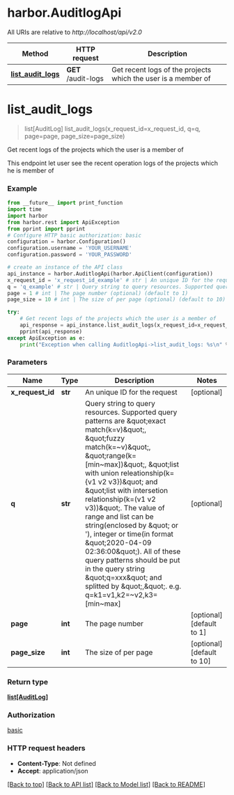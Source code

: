 # harbor.AuditlogApi

All URIs are relative to *http://localhost/api/v2.0*

Method | HTTP request | Description
------------- | ------------- | -------------
[**list_audit_logs**](AuditlogApi.md#list_audit_logs) | **GET** /audit-logs | Get recent logs of the projects which the user is a member of

# **list_audit_logs**
> list[AuditLog] list_audit_logs(x_request_id=x_request_id, q=q, page=page, page_size=page_size)

Get recent logs of the projects which the user is a member of

This endpoint let user see the recent operation logs of the projects which he is member of 

### Example
```python
from __future__ import print_function
import time
import harbor
from harbor.rest import ApiException
from pprint import pprint
# Configure HTTP basic authorization: basic
configuration = harbor.Configuration()
configuration.username = 'YOUR_USERNAME'
configuration.password = 'YOUR_PASSWORD'

# create an instance of the API class
api_instance = harbor.AuditlogApi(harbor.ApiClient(configuration))
x_request_id = 'x_request_id_example' # str | An unique ID for the request (optional)
q = 'q_example' # str | Query string to query resources. Supported query patterns are \"exact match(k=v)\", \"fuzzy match(k=~v)\", \"range(k=[min~max])\", \"list with union releationship(k={v1 v2 v3})\" and \"list with intersetion relationship(k=(v1 v2 v3))\". The value of range and list can be string(enclosed by \" or '), integer or time(in format \"2020-04-09 02:36:00\"). All of these query patterns should be put in the query string \"q=xxx\" and splitted by \",\". e.g. q=k1=v1,k2=~v2,k3=[min~max] (optional)
page = 1 # int | The page number (optional) (default to 1)
page_size = 10 # int | The size of per page (optional) (default to 10)

try:
    # Get recent logs of the projects which the user is a member of
    api_response = api_instance.list_audit_logs(x_request_id=x_request_id, q=q, page=page, page_size=page_size)
    pprint(api_response)
except ApiException as e:
    print("Exception when calling AuditlogApi->list_audit_logs: %s\n" % e)
```

### Parameters

Name | Type | Description  | Notes
------------- | ------------- | ------------- | -------------
 **x_request_id** | **str**| An unique ID for the request | [optional] 
 **q** | **str**| Query string to query resources. Supported query patterns are \&quot;exact match(k&#x3D;v)\&quot;, \&quot;fuzzy match(k&#x3D;~v)\&quot;, \&quot;range(k&#x3D;[min~max])\&quot;, \&quot;list with union releationship(k&#x3D;{v1 v2 v3})\&quot; and \&quot;list with intersetion relationship(k&#x3D;(v1 v2 v3))\&quot;. The value of range and list can be string(enclosed by \&quot; or &#x27;), integer or time(in format \&quot;2020-04-09 02:36:00\&quot;). All of these query patterns should be put in the query string \&quot;q&#x3D;xxx\&quot; and splitted by \&quot;,\&quot;. e.g. q&#x3D;k1&#x3D;v1,k2&#x3D;~v2,k3&#x3D;[min~max] | [optional] 
 **page** | **int**| The page number | [optional] [default to 1]
 **page_size** | **int**| The size of per page | [optional] [default to 10]

### Return type

[**list[AuditLog]**](AuditLog.md)

### Authorization

[basic](../README.md#basic)

### HTTP request headers

 - **Content-Type**: Not defined
 - **Accept**: application/json

[[Back to top]](#) [[Back to API list]](../README.md#documentation-for-api-endpoints) [[Back to Model list]](../README.md#documentation-for-models) [[Back to README]](../README.md)

